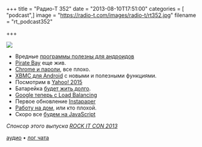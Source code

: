 +++
title = "Радио-Т 352"
date = "2013-08-10T17:51:00"
categories = [ "podcast",]
image = "https://radio-t.com/images/radio-t/rt352.jpg"
filename = "rt_podcast352"

+++

![](https://radio-t.com/images/radio-t/rt352.jpg)

* Вредные [программы полезны для андроидов](http://www.telegraph.co.uk/technology/apple/10226145/The-apps-that-Apple-does-not-want-you-to-use.html)
* [Pirate Bay](http://www.bbc.co.uk/news/technology-23587447) еще жив.
* [Chrome и пароли](http://abcnews.go.com/Technology/save-passwords-chrome-browser/story?id=19908237), все плохо.
* [XBMC для Android](http://www.engadget.com/2013/08/06/xbmc-for-android-adds-airplay-and-other-media-features/) с новыми и полезными функциями.
* Посмотрим в [Yahoo! 2015](https://medium.com/geek-empire-1/511d89eb37f)
* Батарейка [будет жить долго](http://news.cnet.com/8301-11386_3-57596470-76/shin-etsu-chemical-eyes-10x-boost-in-smartphone-battery-life/).
* [Google теперь с Load Balancing](http://www.datacenterknowledge.com/archives/2013/08/09/google-strengthens-compute-engine-with-load-balancing/)
* Первое обновление [Instapaper](http://techcrunch.com/2013/08/09/betaworks-updates-instapapers-web-reader-browser-extensions-and-mobile-updates-to-come/)
* [Работу на дом](http://www.quora.com/permalink/IO6pavLM8), или кто плохой.
* Скоро все [будем на JavaScript](http://readwrite.com/2013/08/09/why-javascript-will-become-the-dominant-programming-language-of-the-enterprise)

_Спонсор этого выпуска [ROCK IT CON 2013](http://www.rockitcon.com)_


[аудио](http://cdn.radio-t.com/rt_podcast352.mp3) • [лог чата](http://chat.radio-t.com/logs/radio-t-352.html)
<audio src="http://cdn.radio-t.com/rt_podcast352.mp3" preload="none"></audio>